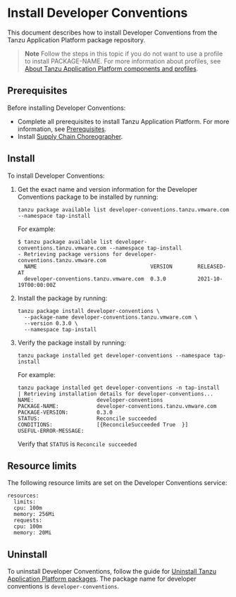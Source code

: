 # Install Developer Conventions

This document describes how to install Developer Conventions
from the Tanzu Application Platform package repository.

> **Note** Follow the steps in this topic if you do not want to use a profile to install
> PACKAGE-NAME. For more information about profiles, see [About Tanzu Application Platform
> components and profiles](../about-package-profiles.hbs.md).

## <a id='dc-prereqs'></a>Prerequisites

Before installing Developer Conventions:

- Complete all prerequisites to install Tanzu Application Platform. For more information, see [Prerequisites](../prerequisites.md).
- Install [Supply Chain Choreographer](../scc/install-scc.md).

## <a id='dc-install'></a>Install

To install Developer Conventions:

1. Get the exact name and version information for the Developer Conventions package to be installed
by running:

    ```console
    tanzu package available list developer-conventions.tanzu.vmware.com --namespace tap-install
    ```

    For example:

    ```console
    $ tanzu package available list developer-conventions.tanzu.vmware.com --namespace tap-install
    - Retrieving package versions for developer-conventions.tanzu.vmware.com
      NAME                                    VERSION        RELEASED-AT
      developer-conventions.tanzu.vmware.com  0.3.0          2021-10-19T00:00:00Z
    ```

1. Install the package by running:

    ```console
    tanzu package install developer-conventions \
      --package-name developer-conventions.tanzu.vmware.com \
      --version 0.3.0 \
      --namespace tap-install
    ```

1. Verify the package install by running:

    ```console
    tanzu package installed get developer-conventions --namespace tap-install
    ```

    For example:

    ```console
    tanzu package installed get developer-conventions -n tap-install
    | Retrieving installation details for developer-conventions...
    NAME:                    developer-conventions
    PACKAGE-NAME:            developer-conventions.tanzu.vmware.com
    PACKAGE-VERSION:         0.3.0
    STATUS:                  Reconcile succeeded
    CONDITIONS:              [{ReconcileSucceeded True  }]
    USEFUL-ERROR-MESSAGE:
    ```

    Verify that `STATUS` is `Reconcile succeeded`

## <a id='resource-limits'></a>Resource limits

The following resource limits are set on the Developer Conventions service:

```
resources:
  limits:
  cpu: 100m
  memory: 256Mi
  requests:
  cpu: 100m
  memory: 20Mi
```

## <a id='uninstalling'></a>Uninstall

To uninstall Developer Conventions, follow the guide for [Uninstall Tanzu Application Platform packages](../uninstall.md). The package name for developer conventions is `developer-conventions`.
